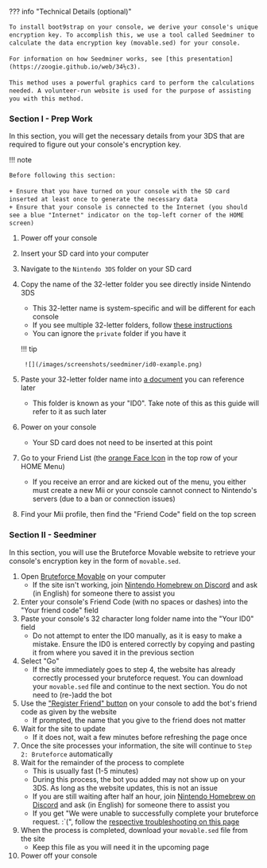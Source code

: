 ??? info "Technical Details (optional)"

    To install boot9strap on your console, we derive your console's unique encryption key. To accomplish this, we use a tool called Seedminer to calculate the data encryption key (movable.sed) for your console.

    For information on how Seedminer works, see [this presentation](https://zoogie.github.io/web/34⅕c3).

    This method uses a powerful graphics card to perform the calculations needed. A volunteer-run website is used for the purpose of assisting you with this method.

### Section I - Prep Work

In this section, you will get the necessary details from your 3DS that are required to figure out your console's encryption key.

!!! note

    Before following this section:

    + Ensure that you have turned on your console with the SD card inserted at least once to generate the necessary data
    + Ensure that your console is connected to the Internet (you should see a blue "Internet" indicator on the top-left corner of the HOME screen)

1. Power off your console
1. Insert your SD card into your computer
1. Navigate to the `Nintendo 3DS` folder on your SD card
1. Copy the name of the 32-letter folder you see directly inside Nintendo 3DS
    + This 32-letter name is system-specific and will be different for each console
    + If you see multiple 32-letter folders, follow [these instructions](troubleshooting#seedminer)
    + You can ignore the `private` folder if you have it

    !!! tip

	    ![](/images/screenshots/seedminer/id0-example.png)

1. Paste your 32-letter folder name into [a document](/images/screenshots/seedminer/text-document.png) you can reference later
    + This folder is known as your "ID0". Take note of this as this guide will refer to it as such later
1. Power on your console
    + Your SD card does not need to be inserted at this point
1. Go to your Friend List (the [orange Face Icon](/images/friend-list-icon.png) in the top row of your HOME Menu)
    + If you receive an error and are kicked out of the menu, you either must create a new Mii or your console cannot connect to Nintendo's servers (due to a ban or connection issues)
1. Find your Mii profile, then find the "Friend Code" field on the top screen

### Section II - Seedminer

In this section, you will use the Bruteforce Movable website to retrieve your console's encryption key in the form of `movable.sed`.

1. Open [Bruteforce Movable](https://seedminer.hacks.guide/) on your computer
    + If the site isn't working, join [Nintendo Homebrew on Discord](https://discord.gg/MWxPgEp) and ask (in English) for someone there to assist you
1. Enter your console's Friend Code (with no spaces or dashes) into the "Your friend code" field
1. Paste your console's 32 character long folder name into the "Your ID0" field
    + Do not attempt to enter the ID0 manually, as it is easy to make a mistake. Ensure the ID0 is entered correctly by copying and pasting it from where you saved it in the previous section
1. Select "Go"
    + If the site immediately goes to step 4, the website has already correctly processed your bruteforce request. You can download your `movable.sed` file and continue to the next section. You do not need to (re-)add the bot
1. Use the ["Register Friend" button](/images/screenshots/seedminer/register-friend.png) on your console to add the bot's friend code as given by the website
    + If prompted, the name that you give to the friend does not matter
1. Wait for the site to update
    + If it does not, wait a few minutes before refreshing the page once
1. Once the site processes your information, the site will continue to `Step 2: Bruteforce` automatically
1. Wait for the remainder of the process to complete
    + This is usually fast (1-5 minutes)
    + During this process, the bot you added may not show up on your 3DS. As long as the website updates, this is not an issue
    + If you are still waiting after half an hour, join [Nintendo Homebrew on Discord](https://discord.gg/MWxPgEp) and ask (in English) for someone there to assist you
    + If you get "We were unable to successfully complete your bruteforce request. :`(", follow the [respective troubleshooting on this page](troubleshooting#seedminer)
1. When the process is completed, download your `movable.sed` file from the site
    + Keep this file as you will need it in the upcoming page
1. Power off your console
